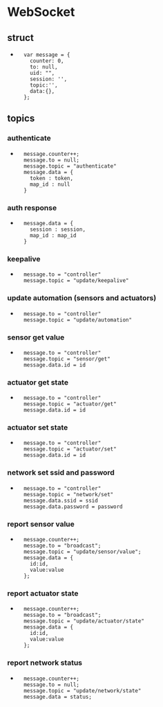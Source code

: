 # WebSocket

## struct

-       var message = {
          counter: 0,
          to: null,
          uid: "",
          session: '',
          topic:'',
          data:{},
        };

## topics

### authenticate

-       message.counter++;
        message.to = null;
        message.topic = "authenticate"
        message.data = {
          token : token,
          map_id : null
        }

### auth response

-       message.data = {
          session : session,
          map_id : map_id
        }

### keepalive

-       message.to = "controller"
        message.topic = "update/keepalive"

### update automation (sensors and actuators)

-       message.to = "controller"
        message.topic = "update/automation"

### sensor get value

-       message.to = "controller"
        message.topic = "sensor/get"
        message.data.id = id

### actuator get state

-       message.to = "controller"
        message.topic = "actuator/get"
        message.data.id = id

### actuator set state

-       message.to = "controller"
        message.topic = "actuator/set"
        message.data.id = id

### network set ssid and password

-       message.to = "controller"
        message.topic = "network/set"
        message.data.ssid = ssid
        message.data.password = password

### report sensor value

-       message.counter++;
        message.to = "broadcast";
        message.topic = "update/sensor/value";
        message.data = {
          id:id,
          value:value
        };

### report actuator state

-       message.counter++;
        message.to = "broadcast";
        message.topic = "update/actuator/state"
        message.data = {
          id:id,
          value:value
        };

### report network status

-       message.counter++;
        message.to = null;
        message.topic = "update/network/state"
        message.data = status;
